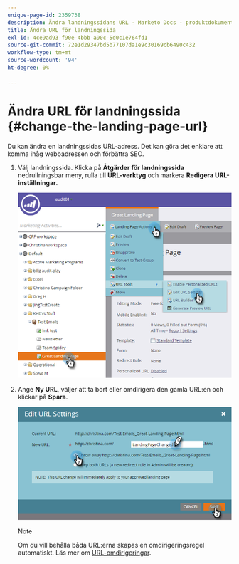 ```yaml
---
unique-page-id: 2359738
description: Ändra landningssidans URL - Marketo Docs - produktdokumentation
title: Ändra URL för landningssida
exl-id: 4ce9ad93-f90e-4bbb-a90c-5d0c1e764fd1
source-git-commit: 72e1d29347bd5b77107da1e9c30169cb6490c432
workflow-type: tm+mt
source-wordcount: '94'
ht-degree: 0%

---
```


# Ändra URL för landningssida {#change-the-landing-page-url}

Du kan ändra en landningssidas URL-adress. Det kan göra det enklare att komma ihåg webbadressen och förbättra SEO.

1. Välj landningssida. Klicka på **Åtgärder för landningssida** nedrullningsbar meny, rulla till **URL-verktyg** och markera **Redigera URL-inställningar**.

   ![](assets/one.png)

1. Ange **Ny URL**, väljer att ta bort eller omdirigera den gamla URL:en och klickar på **Spara**.

   ![](assets/two.png)

   >[!NOTE]
   >
   >Om du vill behålla båda URL:erna skapas en omdirigeringsregel automatiskt. Läs mer om [URL-omdirigeringar](/help/marketo/product-docs/demand-generation/landing-pages/personalizing-landing-pages/redirect-a-url-path.md).
